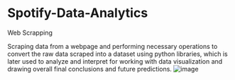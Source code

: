 # Spotify-Data-Analytics
Web Scrapping 

Scraping data from a webpage and performing necessary operations to convert the raw data scraped into a dataset using python libraries, which is later used to analyze and interpret for working with data visualization and drawing overall final conclusions and future predictions.
![image](https://user-images.githubusercontent.com/77388508/215252782-8e5debf5-5d6d-411e-9723-200d16997c2d.png)
